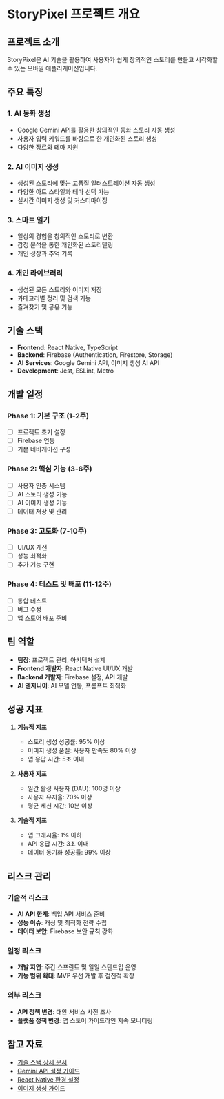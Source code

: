 # StoryPixel 프로젝트 개요

## 프로젝트 소개

StoryPixel은 AI 기술을 활용하여 사용자가 쉽게 창의적인 스토리를 만들고 시각화할 수 있는 모바일 애플리케이션입니다.

## 주요 특징

### 1. AI 동화 생성
- Google Gemini API를 활용한 창의적인 동화 스토리 자동 생성
- 사용자 입력 키워드를 바탕으로 한 개인화된 스토리 생성
- 다양한 장르와 테마 지원

### 2. AI 이미지 생성
- 생성된 스토리에 맞는 고품질 일러스트레이션 자동 생성
- 다양한 아트 스타일과 테마 선택 가능
- 실시간 이미지 생성 및 커스터마이징

### 3. 스마트 일기
- 일상의 경험을 창의적인 스토리로 변환
- 감정 분석을 통한 개인화된 스토리텔링
- 개인 성장과 추억 기록

### 4. 개인 라이브러리
- 생성된 모든 스토리와 이미지 저장
- 카테고리별 정리 및 검색 기능
- 즐겨찾기 및 공유 기능

## 기술 스택

- **Frontend**: React Native, TypeScript
- **Backend**: Firebase (Authentication, Firestore, Storage)
- **AI Services**: Google Gemini API, 이미지 생성 AI API
- **Development**: Jest, ESLint, Metro

## 개발 일정

### Phase 1: 기본 구조 (1-2주)
- [ ] 프로젝트 초기 설정
- [ ] Firebase 연동
- [ ] 기본 네비게이션 구성

### Phase 2: 핵심 기능 (3-6주)
- [ ] 사용자 인증 시스템
- [ ] AI 스토리 생성 기능
- [ ] AI 이미지 생성 기능
- [ ] 데이터 저장 및 관리

### Phase 3: 고도화 (7-10주)
- [ ] UI/UX 개선
- [ ] 성능 최적화
- [ ] 추가 기능 구현

### Phase 4: 테스트 및 배포 (11-12주)
- [ ] 통합 테스트
- [ ] 버그 수정
- [ ] 앱 스토어 배포 준비

## 팀 역할

- **팀장**: 프로젝트 관리, 아키텍처 설계
- **Frontend 개발자**: React Native UI/UX 개발
- **Backend 개발자**: Firebase 설정, API 개발
- **AI 엔지니어**: AI 모델 연동, 프롬프트 최적화

## 성공 지표

1. **기능적 지표**
   - 스토리 생성 성공률: 95% 이상
   - 이미지 생성 품질: 사용자 만족도 80% 이상
   - 앱 응답 시간: 5초 이내

2. **사용자 지표**
   - 일간 활성 사용자 (DAU): 100명 이상
   - 사용자 유지율: 70% 이상
   - 평균 세션 시간: 10분 이상

3. **기술적 지표**
   - 앱 크래시율: 1% 이하
   - API 응답 시간: 3초 이내
   - 데이터 동기화 성공률: 99% 이상

## 리스크 관리

### 기술적 리스크
- **AI API 한계**: 백업 API 서비스 준비
- **성능 이슈**: 캐싱 및 최적화 전략 수립
- **데이터 보안**: Firebase 보안 규칙 강화

### 일정 리스크
- **개발 지연**: 주간 스프린트 및 일일 스탠드업 운영
- **기능 범위 확대**: MVP 우선 개발 후 점진적 확장

### 외부 리스크
- **API 정책 변경**: 대안 서비스 사전 조사
- **플랫폼 정책 변경**: 앱 스토어 가이드라인 지속 모니터링

## 참고 자료

- [기술 스택 상세 문서](TECH_STACK.md)
- [Gemini API 설정 가이드](GEMINI_SETUP.md)
- [React Native 환경 설정](REACT_NATIVE_SETUP.md)
- [이미지 생성 가이드](GEMINI_IMAGE_GENERATION_GUIDE.md)
